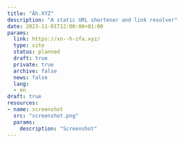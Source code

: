 ```yaml
---
title: "Äh.XYZ"
description: "A static URL shortener and link resolver"
date: 2023-11-01T12:00:00+01:00
params:
  link: https://xn--h-zfa.xyz/
  type: site
  status: planned
  draft: true
  private: true
  archive: false
  news: false
  lang:
  - en
draft: true
resources:
- name: screenshot
  src: "screenshot.png"
  params:
    description: "Screenshot"
---
```

